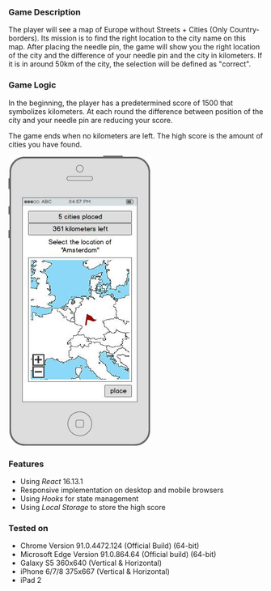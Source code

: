 ### Game Description

The player will see a map of Europe without Streets + Cities (Only Country-borders). Its mission is to find the right location to the city name on this map. After placing the needle pin, the game will show you the right location of the city and the difference of your needle pin and the city in kilometers. If it is in around 50km of the city, the selection will be defined as "correct".

### Game Logic

In the beginning, the player has a predetermined score of 1500 that symbolizes kilometers. At each round the difference between position of the city and your needle pin are reducing your score.

The game ends when no kilometers are left.
The high score is the amount of cities you have found.

![alt text](https://github.com/ibexad/game-map/blob/master/image.jpg?raw=true)

### Features

- Using *React* 16.13.1
- Responsive implementation on desktop and mobile browsers
- Using *Hooks* for state management
- Using *Local Storage* to store the high score

### Tested on

- Chrome Version 91.0.4472.124 (Official Build) (64-bit)
- Microsoft Edge Version 91.0.864.64 (Official build) (64-bit)
- Galaxy S5 360x640 (Vertical & Horizontal)
- iPhone 6/7/8 375x667 (Vertical & Horizontal)
- iPad 2
